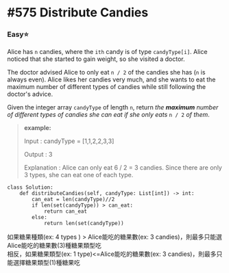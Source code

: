 # \#575 Distribute Candies

### Easy:star:

Alice has `n` candies, where the `ith` candy is of type `candyType[i]`. Alice noticed that she started to gain weight, so she visited a doctor.

The doctor advised Alice to only eat `n / 2` of the candies she has \(`n` is always even\). Alice likes her candies very much, and she wants to eat the maximum number of different types of candies while still following the doctor's advice.

Given the integer array `candyType` of length `n`, return _the **maximum** number of different types of candies she can eat if she only eats_ `n / 2` _of them_.

> **example:**
>
> Input : candyType = \[1,1,2,2,3,3\]
>
> Output : 3
>
> Explanation : Alice can only eat 6 / 2 = 3 candies. Since there are only 3 types, she can eat one of each type.

```text
class Solution:
    def distributeCandies(self, candyType: List[int]) -> int:
        can_eat = len(candyType)//2
        if len(set(candyType)) > can_eat:
            return can_eat
        else:
            return len(set(candyType))
```

如果糖果種類\(ex: 4 types \) &gt; Alice能吃的糖果數\(ex: 3 candies\)，則最多只能選Alice能吃的糖果數\(3\)種糖果類型吃  
相反，如果糖果類型\(ex: 1 type\)&lt;=Alice能吃的糖果數\(ex: 3 candies\)，則最多只能選擇糖果類型\(1\)種糖果吃


